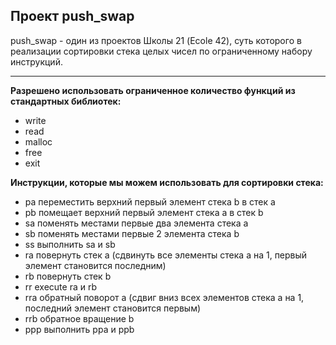 ## Проект push_swap

push_swap - один из проектов Школы 21 (Ecole 42), суть которого в реализации сортировки стека целых чисел по ограниченному набору инструкций.

-------------

**Разрешено использовать ограниченное количество функций из стандартных библиотек:**
- write
- read
- malloc
- free
- exit

**Инструкции, которые мы можем использовать для сортировки стека:**

- pa переместить верхний первый элемент стека b в стек a
- pb помещает верхний первый элемент стека a в стек b
- sa поменять местами первые два элемента стека a
- sb поменять местами первые 2 элемента стека b
- ss выполнить sa и sb
- ra повернуть стек a (сдвинуть все элементы стека a на 1, первый элемент становится последним)
- rb повернуть стек b
- rr execute ra и rb
- rra обратный поворот a (сдвиг вниз всех элементов стека a на 1, последний элемент становится первым)
- rrb обратное вращение b
- ррр выполнить рра и ppb
